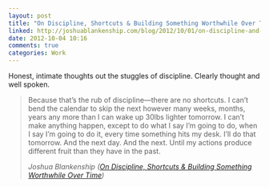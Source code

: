 ```yaml
---
layout: post
title: "On Discipline, Shortcuts & Building Something Worthwhile Over Time"
linked: http://joshuablankenship.com/blog/2012/10/01/on-discipline-and-shortcuts/
date: 2012-10-04 10:16
comments: true
categories: Work
---
```

Honest, intimate thoughts out the stuggles of discipline. Clearly thought and well spoken.

<blockquote>
Because that’s the rub of discipline—there are no shortcuts. I can’t bend the calendar to skip the next however many weeks, months, years any more than I can wake up 30lbs lighter tomorrow. I can’t make anything happen, except to do what I say I’m going to do, when I say I’m going to do it, every time something hits my desk. I’ll do that tomorrow. And the next day. And the next. Until my actions produce different fruit than they have in the past.

<cite>Joshua Blankenship (<a href="http://joshuablankenship.com/blog/2012/10/01/on-discipline-and-shortcuts/">On Discipline, Shortcuts & Building Something Worthwhile Over Time</a>)</cite>
</blockquote>
